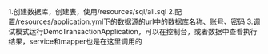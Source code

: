 1.创建数据库，创建表，使用/resources/sql/all.sql
2.配置/resources/application.yml下的数据源的url中的数据库名称、账号、密码
3.调试模式运行DemoTransactionApplication，可以在控制台，或者数据中查看执行结果，service和mapper也是在这里调用的